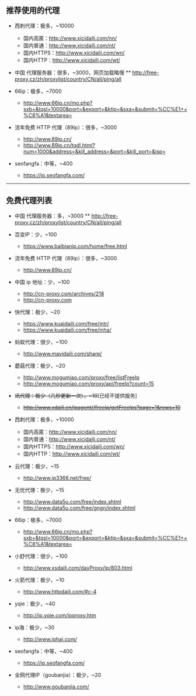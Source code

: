 ## 推荐使用的代理

* 西刺代理：极多，~10000
  * 国内高匿：http://www.xicidaili.com/nn/
  * 国内普通：http://www.xicidaili.com/nt/
  * 国内HTTPS：http://www.xicidaili.com/wn/
  * 国内HTTP：http://www.xicidaili.com/wt/

* 中国 代理服务器：很多，~3000，网页加载略慢
** http://free-proxy.cz/zh/proxylist/country/CN/all/ping/all

* 66ip：极多，~7000
  * http://www.66ip.cn/mo.php?sxb=&tqsl=10000&port=&export=&ktip=&sxa=&submit=%CC%E1++%C8%A1&textarea=

* 流年免费 HTTP 代理（89ip）：很多，~3000
  * http://www.89ip.cn/
  * http://www.89ip.cn/tqdl.html?num=1000&address=&kill_address=&port=&kill_port=&isp=

* seofangfa：中等，~400
  * https://ip.seofangfa.com/

---
## 免费代理列表

* 中国 代理服务器：多，~3000
** http://free-proxy.cz/zh/proxylist/country/CN/all/ping/all

* 百变IP：少，~100
  * https://www.baibianip.com/home/free.html

* 流年免费 HTTP 代理（89ip）：很多，~3000
  * http://www.89ip.cn/

* 中国 ip 地址：少，~100
  * http://cn-proxy.com/archives/218
  * http://cn-proxy.com

* 快代理：极少，~20
  * https://www.kuaidaili.com/free/intr/
  * https://www.kuaidaili.com/free/inha/

* 蚂蚁代理：很少，~100
  * http://www.mayidaili.com/share/

* 蘑菇代理：极少，~20
  * http://www.mogumiao.com/proxy/free/listFreeIp
  * http://www.mogumiao.com/proxy/api/freeIp?count=15

* ~~讯代理：极少（几秒更新一次），~10~~[已经不提供服务]
  * ~~http://www.xdaili.cn/ipagent//freeip/getFreeIps?page=1&rows=10~~

* 西刺代理：极多，~10000
  * 国内高匿：http://www.xicidaili.com/nn/
  * 国内普通：http://www.xicidaili.com/nt/
  * 国内HTTPS：http://www.xicidaili.com/wn/
  * 国内HTTP：http://www.xicidaili.com/wt/

* 云代理：极少，~15
  * http://www.ip3366.net/free/

* 无忧代理：极少，~15
  * http://www.data5u.com/free/index.shtml
  * http://www.data5u.com/free/gngn/index.shtml

* 66ip：极多，~7000
  * http://www.66ip.cn/mo.php?sxb=&tqsl=10000&port=&export=&ktip=&sxa=&submit=%CC%E1++%C8%A1&textarea=

* 小舒代理：很少，~100
  * http://www.xsdaili.com/dayProxy/ip/803.html

* 火箭代理：极少，~10
  * http://www.httpdaili.com/#c-4

* yqie：极少，~40
  * http://ip.yqie.com/ipproxy.htm

* ip海：极少，~30
  * http://www.iphai.com/

* seofangfa：中等，~400
  * https://ip.seofangfa.com/

* 全网代理IP（goubanjia）：极少，~20
  * http://www.goubanjia.com/